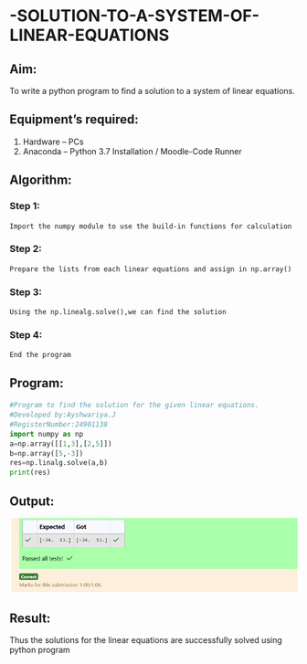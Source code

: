 # -SOLUTION-TO-A-SYSTEM-OF-LINEAR-EQUATIONS
## Aim:
To write a python program to find a solution to a system of linear equations.
## Equipment’s required:
1. 	Hardware – PCs
2. 	Anaconda – Python 3.7 Installation / Moodle-Code Runner
## Algorithm:
### Step 1: 
    Import the numpy module to use the build-in functions for calculation
### Step 2:
    Prepare the lists from each linear equations and assign in np.array()
### Step 3: 
    Using the np.linealg.solve(),we can find the solution
### Step 4: 
    End the program
## Program:
```Python
#Program to find the solution for the given linear equations.
#Developed by:Ayshwariya.J 
#RegisterNumber:24901138
import numpy as np
a=np.array([[1,3],[2,5]])
b=np.array([5,-3])
res=np.linalg.solve(a,b)
print(res)
```
## Output:
![alt text](<Screenshot 2024-11-02 120815.png>)
## Result: 
Thus the solutions for the linear equations are successfully solved using python program

